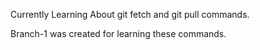 Currently Learning About git fetch and git pull commands.

Branch-1 was created for learning these commands.



